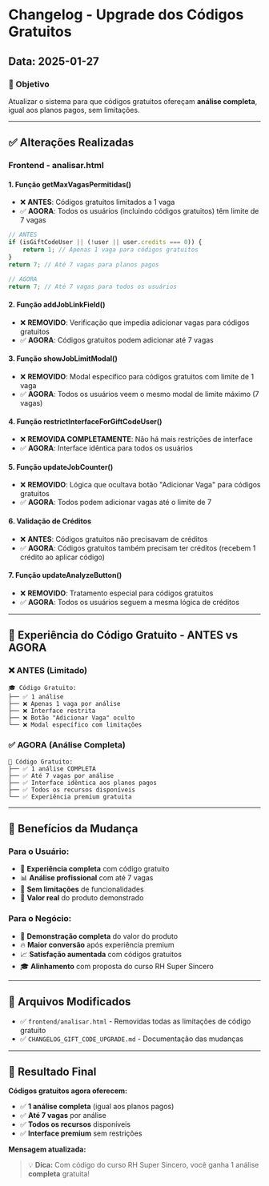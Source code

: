 # Changelog - Upgrade dos Códigos Gratuitos

## Data: 2025-01-27

### 🎯 Objetivo
Atualizar o sistema para que códigos gratuitos ofereçam **análise completa**, igual aos planos pagos, sem limitações.

---

## ✅ Alterações Realizadas

### **Frontend - analisar.html**

#### **1. Função getMaxVagasPermitidas()**
- ❌ **ANTES**: Códigos gratuitos limitados a 1 vaga
- ✅ **AGORA**: Todos os usuários (incluindo códigos gratuitos) têm limite de 7 vagas

```javascript
// ANTES
if (isGiftCodeUser || (!user || user.credits === 0)) {
    return 1; // Apenas 1 vaga para códigos gratuitos
}
return 7; // Até 7 vagas para planos pagos

// AGORA
return 7; // Até 7 vagas para todos os usuários
```

#### **2. Função addJobLinkField()**
- ❌ **REMOVIDO**: Verificação que impedia adicionar vagas para códigos gratuitos
- ✅ **AGORA**: Códigos gratuitos podem adicionar até 7 vagas

#### **3. Função showJobLimitModal()**
- ❌ **REMOVIDO**: Modal específico para códigos gratuitos com limite de 1 vaga
- ✅ **AGORA**: Todos os usuários veem o mesmo modal de limite máximo (7 vagas)

#### **4. Função restrictInterfaceForGiftCodeUser()**
- ❌ **REMOVIDA COMPLETAMENTE**: Não há mais restrições de interface
- ✅ **AGORA**: Interface idêntica para todos os usuários

#### **5. Função updateJobCounter()**
- ❌ **REMOVIDO**: Lógica que ocultava botão "Adicionar Vaga" para códigos gratuitos
- ✅ **AGORA**: Todos podem adicionar vagas até o limite de 7

#### **6. Validação de Créditos**
- ❌ **ANTES**: Códigos gratuitos não precisavam de créditos
- ✅ **AGORA**: Códigos gratuitos também precisam ter créditos (recebem 1 crédito ao aplicar código)

#### **7. Função updateAnalyzeButton()**
- ❌ **REMOVIDO**: Tratamento especial para códigos gratuitos
- ✅ **AGORA**: Todos os usuários seguem a mesma lógica de créditos

---

## 🎁 **Experiência do Código Gratuito - ANTES vs AGORA**

### **❌ ANTES (Limitado)**
```
🎓 Código Gratuito:
├── ✅ 1 análise
├── ❌ Apenas 1 vaga por análise
├── ❌ Interface restrita
├── ❌ Botão "Adicionar Vaga" oculto
└── ❌ Modal específico com limitações
```

### **✅ AGORA (Análise Completa)**
```
🎁 Código Gratuito:
├── ✅ 1 análise COMPLETA
├── ✅ Até 7 vagas por análise
├── ✅ Interface idêntica aos planos pagos
├── ✅ Todos os recursos disponíveis
└── ✅ Experiência premium gratuita
```

---

## 🚀 **Benefícios da Mudança**

### **Para o Usuário:**
- 🎯 **Experiência completa** com código gratuito
- 📊 **Análise profissional** com até 7 vagas
- 🔄 **Sem limitações** de funcionalidades
- 💎 **Valor real** do produto demonstrado

### **Para o Negócio:**
- 🎪 **Demonstração completa** do valor do produto
- 🔥 **Maior conversão** após experiência premium
- 📈 **Satisfação aumentada** com códigos gratuitos
- 🎓 **Alinhamento** com proposta do curso RH Super Sincero

---

## 🔧 **Arquivos Modificados**

- ✅ `frontend/analisar.html` - Removidas todas as limitações de código gratuito
- ✅ `CHANGELOG_GIFT_CODE_UPGRADE.md` - Documentação das mudanças

---

## 🎯 **Resultado Final**

**Códigos gratuitos agora oferecem:**
- ✅ **1 análise completa** (igual aos planos pagos)
- ✅ **Até 7 vagas** por análise
- ✅ **Todos os recursos** disponíveis
- ✅ **Interface premium** sem restrições

**Mensagem atualizada:**
> 💡 **Dica:** Com código do curso RH Super Sincero, você ganha 1 análise **completa** gratuita! 